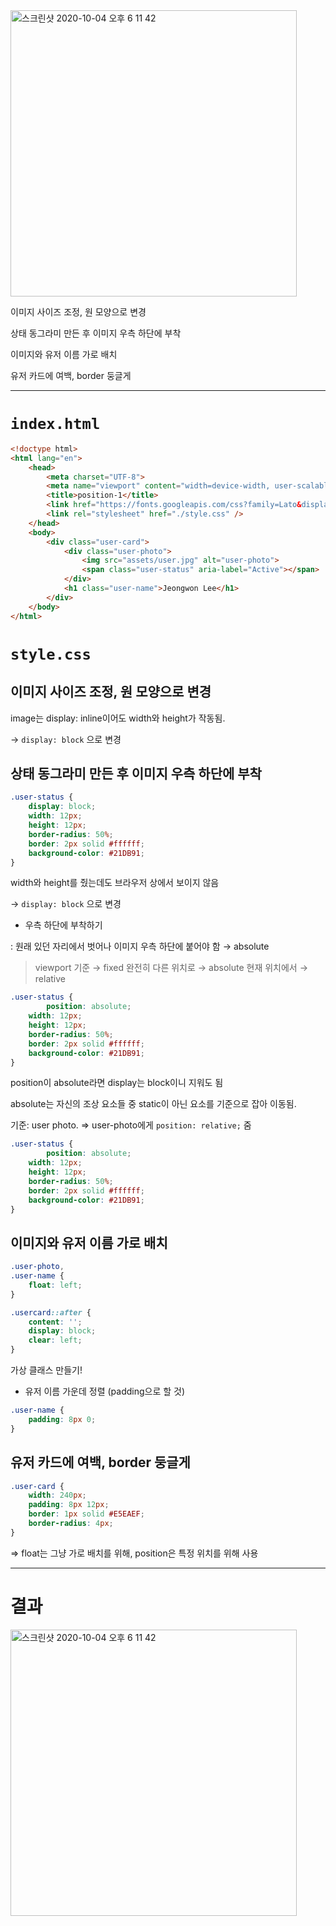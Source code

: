 <img width="458" alt="스크린샷 2020-10-04 오후 6 11 42" src="https://user-images.githubusercontent.com/45806836/95011643-1052dd00-066d-11eb-930d-105e00a81d77.png">


이미지 사이즈 조정, 원 모양으로 변경

상태 동그라미 만든 후 이미지 우측 하단에 부착

이미지와 유저 이름 가로 배치

유저 카드에 여백, border 둥글게

---

# `index.html`

```html
<!doctype html>
<html lang="en">
    <head>
        <meta charset="UTF-8">
        <meta name="viewport" content="width=device-width, user-scalable=no, initial-scale=1.0">
        <title>position-1</title>
        <link href="https://fonts.googleapis.com/css?family=Lato&display=swap" rel="stylesheet" />
        <link rel="stylesheet" href="./style.css" />
    </head>
    <body>
        <div class="user-card">
            <div class="user-photo">
                <img src="assets/user.jpg" alt="user-photo">
                <span class="user-status" aria-label="Active"></span>
            </div>
            <h1 class="user-name">Jeongwon Lee</h1>
        </div>
    </body>
</html>
```

# `style.css`

## 이미지 사이즈 조정, 원 모양으로 변경

image는 display: inline이어도 width와 height가 작동됨.

→ `display: block` 으로 변경

## 상태 동그라미 만든 후 이미지 우측 하단에 부착

```css
.user-status {
    display: block;
    width: 12px;
    height: 12px;
    border-radius: 50%;
    border: 2px solid #ffffff;
    background-color: #21DB91;
}
```

width와 height를 줬는데도 브라우저 상에서 보이지 않음

→ `display: block` 으로 변경

- 우측 하단에 부착하기

: 원래 있던 자리에서 벗어나 이미지 우측 하단에 붙어야 함 → absolute

> viewport 기준 → fixed
완전히 다른 위치로 → absolute
현재 위치에서 → relative

```css
.user-status {
		position: absolute;
    width: 12px;
    height: 12px;
    border-radius: 50%;
    border: 2px solid #ffffff;
    background-color: #21DB91;
}
```

position이 absolute라면 display는 block이니 지워도 됨

absolute는 자신의 조상 요소들 중 static이 아닌 요소를 기준으로 잡아 이동됨.

기준: user photo. ⇒ user-photo에게 `position: relative;` 줌

```css
.user-status {
		position: absolute;
    width: 12px;
    height: 12px;
    border-radius: 50%;
    border: 2px solid #ffffff;
    background-color: #21DB91;
}
```

## 이미지와 유저 이름 가로 배치

```css
.user-photo,
.user-name {
    float: left;
}

.usercard::after {
    content: '';
    display: block;
    clear: left;
} 
```

가상 클래스 만들기!

- 유저 이름 가운데 정렬 (padding으로 할 것)

```css
.user-name {
    padding: 8px 0;
}
```

## 유저 카드에 여백, border 둥글게

```css
.user-card {
    width: 240px;
    padding: 8px 12px;
    border: 1px solid #E5EAEF;
    border-radius: 4px;
}
```

⇒ float는 그냥 가로 배치를 위해, position은 특정 위치를 위해 사용

---

# 결과

<img width="458" alt="스크린샷 2020-10-04 오후 6 11 42" src="https://user-images.githubusercontent.com/45806836/95011643-1052dd00-066d-11eb-930d-105e00a81d77.png">
